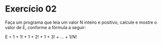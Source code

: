 # Exercício 02

Faça um programa que leia um valor N inteiro e positivo, calcule e mostre o valor de E, conforme a fórmula a seguir: 

E = 1 + 1! + 1 + 2! + 1 + 3! + ... + 1/N!